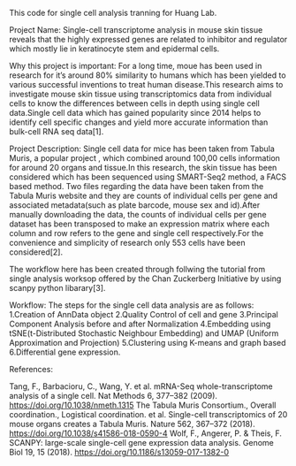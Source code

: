 This code for single cell analysis tranning for Huang Lab.

Project Name: Single-cell transcriptome analysis in mouse skin tissue reveals that the highly expressed genes are related to inhibitor and regulator which mostly lie in keratinocyte stem and epidermal cells.

Why this project is important: For a long time, moue has been used in research for it’s around 80% similarity to humans which has been yielded to various successful inventions to treat human disease.This research aims to investigate mouse skin tissue using transcriptomics data from individual cells to know the differences between cells in depth using single cell data.Single cell data which has gained popularity since 2014 helps to identify cell specific changes and yield more accurate information than bulk-cell RNA seq data[1].

Project Description: Single cell data for mice has been taken from Tabula Muris, a popular project , which combined around 100,00 cells information for around 20 organs and tissue.In this research, the skin tissue has been considered which has been sequenced using SMART-Seq2 method, a FACS based method. Two files regarding the data have been taken from the Tabula Muris website and they are counts of individual cells per gene and associated metadata(such as plate barcode, mouse sex and id).After manually downloading the data, the counts of individual cells per gene dataset has been transposed to make an expression matrix where each column and row refers to the gene and single cell respectively.For the convenience and simplicity of research only 553 cells have been considered[2].

The workflow here has been created through follwing the tutorial from single analysis worksop offered by the Chan Zuckerberg Initiative by using scanpy python libarary[3].

Workflow: The steps for the single cell data analysis are as follows: 1.Creation of AnnData object 2.Quality Control of cell and gene 3.Principal Component Analysis before and after Normalization 4.Embedding using tSNE(t-Distributed Stochastic Neighbour Embedding) and UMAP (Uniform Approximation and Projection) 5.Clustering using K-means and graph based 6.Differential gene expression.

References:

Tang, F., Barbacioru, C., Wang, Y. et al. mRNA-Seq whole-transcriptome analysis of a single cell. Nat Methods 6, 377–382 (2009). https://doi.org/10.1038/nmeth.1315
The Tabula Muris Consortium., Overall coordination., Logistical coordination. et al. Single-cell transcriptomics of 20 mouse organs creates a Tabula Muris. Nature 562, 367–372 (2018). https://doi.org/10.1038/s41586-018-0590-4
Wolf, F., Angerer, P. & Theis, F. SCANPY: large-scale single-cell gene expression data analysis. Genome Biol 19, 15 (2018). https://doi.org/10.1186/s13059-017-1382-0
